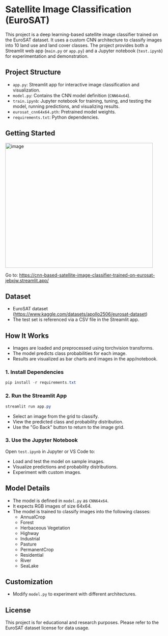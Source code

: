 # Satellite Image Classification (EuroSAT)

This project is a deep learning-based satellite image classifier trained on the EuroSAT dataset. It uses a custom CNN architecture to classify images into 10 land use and land cover classes. The project provides both a Streamlit web app (`main.py` or `app.py`) and a Jupyter notebook (`test.ipynb`) for experimentation and demonstration.

## Project Structure

-  `app.py`: Streamlit app for interactive image classification and visualization.
- `model.py`: Contains the CNN model definition (`CNN64x64`).
- `train.ipynb`: Jupyter notebook for training, tuning, and testing the model, running predictions, and visualizing results.
- `eurosat_cnn64x64.pth`: Pretrained model weights.
- `requirements.txt`: Python dependencies.

## Getting Started

<img width="463" height="391" alt="image" src="https://github.com/user-attachments/assets/c9e724f0-6286-4aa4-949a-96e61068aa2c" />

Go to: https://cnn-based-satellite-image-classifier-trained-on-eurosat-jebxjw.streamlit.app/

## Dataset

- EuroSAT dataset (https://www.kaggle.com/datasets/apollo2506/eurosat-dataset)
- The test set is referenced via a CSV file in the Streamlit app.

## How It Works

- Images are loaded and preprocessed using torchvision transforms.
- The model predicts class probabilities for each image.
- Results are visualized as bar charts and images in the app/notebook.

### 1. Install Dependencies

```powershell
pip install -r requirements.txt
```

### 2. Run the Streamlit App

```powershell
streamlit run app.py
```

- Select an image from the grid to classify.
- View the predicted class and probability distribution.
- Use the "Go Back" button to return to the image grid.

### 3. Use the Jupyter Notebook

Open `test.ipynb` in Jupyter or VS Code to:
- Load and test the model on sample images.
- Visualize predictions and probability distributions.
- Experiment with custom images.

## Model Details

- The model is defined in `model.py` as `CNN64x64`.
- It expects RGB images of size 64x64.
- The model is trained to classify images into the following classes:
  - AnnualCrop
  - Forest
  - Herbaceous Vegetation
  - Highway
  - Industrial
  - Pasture
  - PermanentCrop
  - Residential
  - River
  - SeaLake


## Customization

- Modify `model.py` to experiment with different architectures.

## License

This project is for educational and research purposes. Please refer to the EuroSAT dataset license for data usage.
